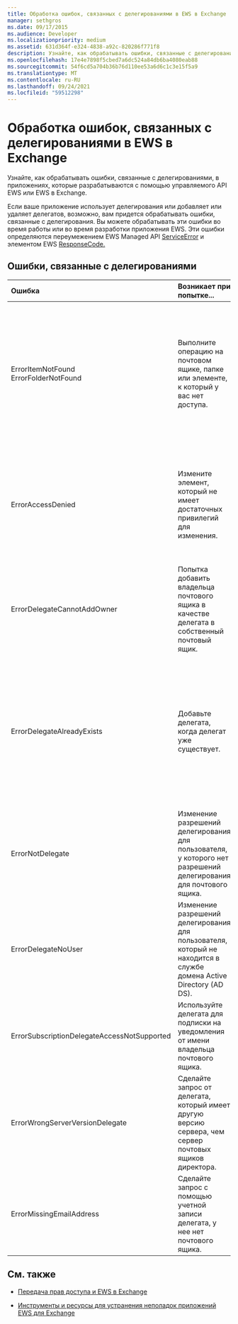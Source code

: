 ```yaml
---
title: Обработка ошибок, связанных с делегированиями в EWS в Exchange
manager: sethgros
ms.date: 09/17/2015
ms.audience: Developer
ms.localizationpriority: medium
ms.assetid: 631d364f-e324-4838-a92c-820286f771f8
description: Узнайте, как обрабатывать ошибки, связанные с делегированиями, в приложениях, которые разрабатываются с помощью управляемого API EWS или EWS в Exchange.
ms.openlocfilehash: 17e4e7898f5cbed7a6dc524a84db6ba4080eab88
ms.sourcegitcommit: 54f6cd5a704b36b76d110ee53a6d6c1c3e15f5a9
ms.translationtype: MT
ms.contentlocale: ru-RU
ms.lasthandoff: 09/24/2021
ms.locfileid: "59512298"
---
```

# <a name="handling-delegation-related-errors-in-ews-in-exchange"></a>Обработка ошибок, связанных с делегированиями в EWS в Exchange

Узнайте, как обрабатывать ошибки, связанные с делегированиями, в приложениях, которые разрабатываются с помощью управляемого API EWS или EWS в Exchange.
  
Если ваше приложение использует делегирования или добавляет или удаляет делегатов, возможно, вам придется обрабатывать ошибки, связанные с делегирования. Вы можете обрабатывать эти ошибки во время работы или во время разработки приложения EWS. Эти ошибки определяются переумежением EWS Managed API [ServiceError](https://msdn.microsoft.com/library/microsoft.exchange.webservices.data.serviceerror%28v=exchg.80%29.aspx) и элементом EWS [ResponseCode.](https://msdn.microsoft.com/library/4b84d670-74c9-4d6d-84e7-f0a9f76f0d93%28Office.15%29.aspx) 
  
## <a name="delegation-related-errors"></a>Ошибки, связанные с делегированиями

|**Ошибка**|**Возникает при попытке...**|**Обработать его...**|
|:-----|:-----|:-----|
|ErrorItemNotFound  <br/> ErrorFolderNotFound  <br/> |Выполните операцию на почтовом ящике, папке или элементе, к который у вас нет доступа.  <br/> |Обновление разрешений делегата для доступа к папке или элементу путем вызова метода управляемого API [UpdateDelegates](https://msdn.microsoft.com/library/microsoft.exchange.webservices.data.exchangeservice.updatedelegates%28v=exchg.80%29.aspx) EWS или операции [UpdateDelegate](https://msdn.microsoft.com/library/03f618ac-ad1a-4772-9b81-c5bb0f12d6ab%28Office.15%29.aspx) EWS, а затем повторного запроса.  <br/> |
|ErrorAccessDenied  <br/> |Измените элемент, который не имеет достаточных привилегий для изменения.  <br/> |Обновление разрешений делегатов путем вызова метода управляемого API **UpdateDelegate** EWS или операции **UpdateDelegate** EWS, а затем повторного запроса.  <br/> |
|ErrorDelegateCannotAddOwner  <br/> |Попытка добавить владельца почтового ящика в качестве делегата в собственный почтовый ящик.  <br/> |[Добавление другого пользователя в качестве делегата,](how-to-add-and-remove-delegates-by-using-ews-in-exchange.md)а не владельца почтового ящика.  <br/> |
|ErrorDelegateAlreadyExists  <br/> |Добавьте делегата, когда делегат уже существует.  <br/> |Ничего не делать, так как делегат уже существует для владельца почтового ящика. Или, если вы пытаетесь изменить разрешения существующего делегата, используйте метод **UpdateDelegates** или **операцию UpdateDelegate.**  <br/> |
|ErrorNotDelegate  <br/> |Изменение разрешений делегирования для пользователя, у которого нет разрешений делегирования для почтового ящика.  <br/> |[Добавление пользователя в качестве делегата](how-to-add-and-remove-delegates-by-using-ews-in-exchange.md) для почтового ящика перед попыткой обновить или удалить разрешения.  <br/> |
|ErrorDelegateNoUser  <br/> |Изменение разрешений делегирования для пользователя, который не находится в службе домена Active Directory (AD DS).  <br/> |Создание пользователя в AD DS или исправление сведений делегата в запросе.  <br/> |
|ErrorSubscriptionDelegateAccessNotSupported  <br/> |Используйте делегата для подписки на уведомления от имени владельца почтового ящика.  <br/> |Подписка на уведомления в качестве владельца почтового ящика.  <br/> |
|ErrorWrongServerVersionDelegate  <br/> |Сделайте запрос от делегата, который имеет другую версию сервера, чем сервер почтовых ящиков директора.  <br/> |Использование делегата или добавление делегата, почтовый ящик которого имеет ту же версию сервера, что и владелец почтового ящика.  <br/> |
|ErrorMissingEmailAddress  <br/> |Сделайте запрос с помощью учетной записи делегата, у нее нет почтового ящика.  <br/> |Добавление почтового ящика в учетную запись делегата.  <br/> |
   
## <a name="see-also"></a>См. также


- [Передача прав доступа и EWS в Exchange](delegate-access-and-ews-in-exchange.md)
    
- [Инструменты и ресурсы для устранения неполадок приложений EWS для Exchange](tools-and-resources-for-troubleshooting-ews-applications-for-exchange.md)
    

